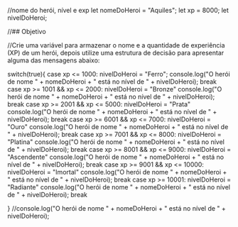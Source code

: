 //nome do herói, nível e exp 
let nomeDoHeroi = "Aquiles";
let xp = 8000;
let nivelDoHeroi; 

//## Objetivo

//Crie uma variável para armazenar o nome e a quantidade de experiência (XP) de um herói, depois utilize uma estrutura de decisão para apresentar alguma das mensagens abaixo:


switch(true){
    case xp <= 1000:
        nivelDoHeroi = "Ferro"; 
        console.log("O herói de nome " + nomeDoHeroi + " está no nível de " + nivelDoHeroi);
        break
   case xp >= 1001 && xp <= 2000:
        nivelDoHeroi = "Bronze"
        console.log("O herói de nome " + nomeDoHeroi + " está no nível de " + nivelDoHeroi);
        break
   case xp >= 2001 && xp <= 5000: 
        nivelDoHeroi = "Prata" 
        console.log("O herói de nome " + nomeDoHeroi + " está no nível de " + nivelDoHeroi);
        break
   case xp >= 6001 && xp <= 7000:
        nivelDoHeroi = "Ouro"
        console.log("O herói de nome " + nomeDoHeroi + " está no nível de " + nivelDoHeroi);
        break
   case xp >= 7001 && xp <= 8000:
        nivelDoHeroi = "Platina"
        console.log("O herói de nome " + nomeDoHeroi + " está no nível de " + nivelDoHeroi);
        break
   case xp >= 8001 && xp <= 9000:
        nivelDoHeroi = "Ascendente"
        console.log("O herói de nome " + nomeDoHeroi + " está no nível de " + nivelDoHeroi);
        break
   case xp >= 9001 && xp <= 10000: 
        nivelDoHeroi = "Imortal"
        console.log("O herói de nome " + nomeDoHeroi + " está no nível de " + nivelDoHeroi);
        break
   case xp >= 10001: 
        nivelDoHeroi = "Radiante"
        console.log("O herói de nome " + nomeDoHeroi + " está no nível de " + nivelDoHeroi);
        break                     


}
        //console.log("O herói de nome " + nomeDoHeroi + " está no nível de " + nivelDoHeroi); 

